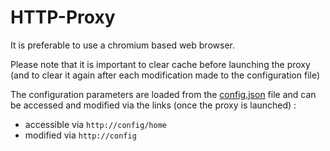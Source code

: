 # HTTP-Proxy

It is preferable to use a chromium based web browser. 

Please note that it is important to clear cache before launching the proxy (and to clear it again after each modification made to the configuration file)

The configuration parameters are loaded from the [config.json](Main/config.json) file and can be accessed and modified via the links (once the proxy is launched) :
- accessible via ```http://config/home```
- modified via ```http://config```
